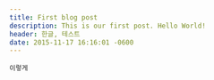 ```yaml
---
title: First blog post
description: This is our first post. Hello World!
header: 한글, 테스트
date: 2015-11-17 16:16:01 -0600
---
```


```
이렇게
```

